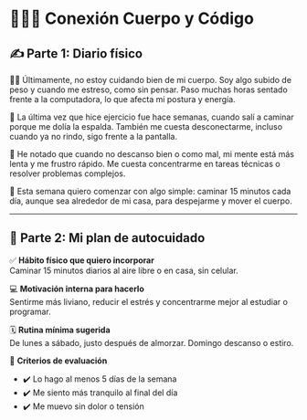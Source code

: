 # 🧠🏃‍♀️ Conexión Cuerpo y Código

## ✍️ Parte 1: Diario físico

🧍‍♂️ Últimamente, no estoy cuidando bien de mi cuerpo. Soy algo subido de peso y cuando me estreso, como sin pensar. Paso muchas horas sentado frente a la computadora, lo que afecta mi postura y energía.

🧘 La última vez que hice ejercicio fue hace semanas, cuando salí a caminar porque me dolía la espalda. También me cuesta desconectarme, incluso cuando ya no rindo, sigo frente a la pantalla.

📌 He notado que cuando no descanso bien o como mal, mi mente está más lenta y me frustro rápido. Me cuesta concentrarme en tareas técnicas o resolver problemas complejos.

🌱 Esta semana quiero comenzar con algo simple: caminar 15 minutos cada día, aunque sea alrededor de mi casa, para despejarme y mover el cuerpo.

---

## 🚀 Parte 2: Mi plan de autocuidado

✅ **Hábito físico que quiero incorporar**  
Caminar 15 minutos diarios al aire libre o en casa, sin celular.

💻 **Motivación interna para hacerlo**  
Sentirme más liviano, reducir el estrés y concentrarme mejor al estudiar o programar.

🗓️ **Rutina mínima sugerida**  
De lunes a sábado, justo después de almorzar. Domingo descanso o estiro.

📏 **Criterios de evaluación**  
- ✔️ Lo hago al menos 5 días de la semana  
- ✔️ Me siento más tranquilo al final del día  
- ✔️ Me muevo sin dolor o tensión  
